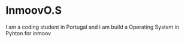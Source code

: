 # InmoovO.S
I am a coding student in Portugal and i am build a Operating System in Pyhton for inmoov
